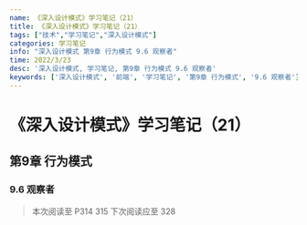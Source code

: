 ```yaml
---
name: 《深入设计模式》学习笔记（21）
title: 《深入设计模式》学习笔记（21）
tags: ["技术","学习笔记","深入设计模式"]
categories: 学习笔记
info: "深入设计模式 第9章 行为模式 9.6 观察者"
time: 2022/3/23
desc: '深入设计模式, 学习笔记, 第9章 行为模式 9.6 观察者'
keywords: ['深入设计模式', '前端', '学习笔记', '第9章 行为模式', '9.6 观察者']
---
```


# 《深入设计模式》学习笔记（21）

## 第9章 行为模式

### 9.6 观察者



> 本次阅读至 P314 315  下次阅读应至 328